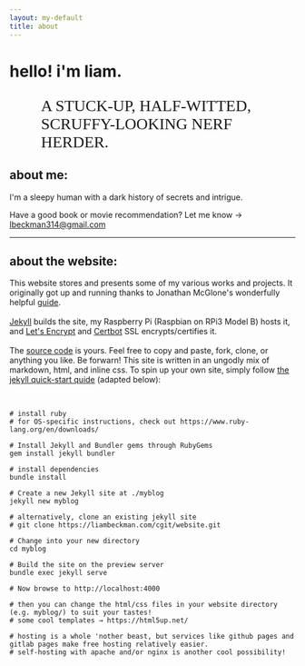 ```yaml
---
layout: my-default
title: about
---
```


# hello! i'm liam. <object type="image/svg+xml" data="../assets/svg/iconSmile5Optimized.svg"></object>
<!-- <img> -->
<p style="font-family: 'EB Garamond'; padding-left: 11%; font-size: 2em">A STUCK-UP, HALF-WITTED, SCRUFFY-LOOKING NERF HERDER.</p>



## about me:
I'm a sleepy human with a dark history of secrets and intrigue.


Have a good book or movie recommendation? Let me know → <a href="mailto:lbeckman314@gmail.com">lbeckman314@gmail.com</a>


---

## about the website:

This website stores and presents some of my various works and projects. It originally got up and running thanks to Jonathan McGlone's wonderfully helpful [guide](http://jmcglone.com/guides/github-pages/).
<br/>
<br/>
[Jekyll](https://jekyllrb.com/) builds the site, my Raspberry Pi (Raspbian on RPi3 Model B) hosts it, and [Let's Encrypt](https://letsencrypt.org/) and [Certbot](https://certbot.eff.org/) SSL encrypts/certifies it.
<br/>
<br/>
The [source code](https://github.com/lbeckman314/lbeckman314.github.io) is yours. Feel free to copy and paste, fork, clone, or anything you like. Be forwarn! This site is written in an ungodly mix of markdown, html, and inline css. To spin up your own site, simply follow [the jekyll quick-start quide](https://jekyllrb.com/docs/quickstart/) (adapted below):

<br/>

```shell
# install ruby
# for OS-specific instructions, check out https://www.ruby-lang.org/en/downloads/

# Install Jekyll and Bundler gems through RubyGems
gem install jekyll bundler

# install dependencies
bundle install

# Create a new Jekyll site at ./myblog
jekyll new myblog

# alternatively, clone an existing jekyll site
# git clone https://liambeckman.com/cgit/website.git

# Change into your new directory
cd myblog

# Build the site on the preview server
bundle exec jekyll serve

# Now browse to http://localhost:4000

# then you can change the html/css files in your website directory (e.g. myblog/) to suit your tastes!
# some cool templates → https://html5up.net/

# hosting is a whole 'nother beast, but services like github pages and gitlab pages make free hosting relatively easier.
# self-hosting with apache and/or nginx is another cool possibility!

```
